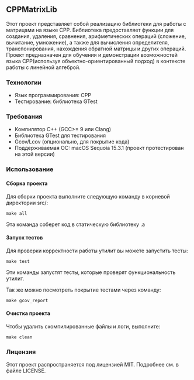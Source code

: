 ## CPPMatrixLib

Этот проект представляет собой реализацию библиотеки для работы с матрицами на языке CPP. 
Библиотека предоставляет функции для создания, удаления, сравнения, арифметических операций (сложение, вычитание, умножение), 
а также для вычисления определителя, транспонирования, нахождения обратной матрицы и других операций. 
Проект предназначен для обучения и демонстрации возможностей языка CPP(используя объектно-ориентированный подход) в контексте работы с линейной алгеброй.

### Технологии
* Язык программирования: CPP
* Тестирование: библиотека GTest

### Требования
* Компилятор C++ (GCC>= 9 или Clang)
* Библиотека GTest для тестирования
* Gcov/Lcov (опционально, для покрытие кода)
* Поддерживаемая ОС: macOS Sequoia 15.3.1 (проект протестирован на этой версии)

### Использование

#### Сборка проекта

Для сборки проекта выполните следующую команду в корневой директории src/: 

`make all`

Эта команда соберет код в статическую библиотеку .a

#### Запуск тестов

Для проверки корректности работы утилит вы можете запустить тесты:

`make test`

Эти команды запустят тесты, которые проверят функциональность утилит.

Так же можно посмотреть покрытие тестами через команду:

`make gcov_report`


#### Очистка проекта
Чтобы удалить скомпилированные файлы и логи, выполните:

`make clean`

### Лицензия

Этот проект распространяется под лицензией MIT. Подробнее см. в файле LICENSE.

